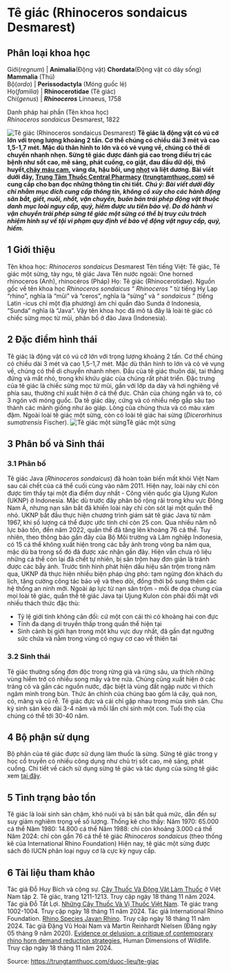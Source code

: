 # Tê giác (Rhinoceros sondaicus Desmarest)

Phân loại khoa học  
---  
Giới(_regnum_) |  **Animalia**(Động vật) **Chordata**(Động vật có dây sống) **Mammalia** (Thú)  
Bộ(_ordo_) | **Perissodactyla** (Móng guốc lẻ)  
Họ(_familia_) | **Rhinocerotidae** (Tê giác)  
Chi(_genus_) | _**Rhinoceros**_ Linnaeus, 1758  
  
Danh pháp hai phần (Tên khoa học)  
_Rhinoceros sondaicus_ Desmarest, 1822  
  
![Tê giác \(Rhinoceros sondaicus Desmarest\)](https://trungtamthuoc.com/images/others/te-giac-3-1285.jpg)
**Tê giác là động vật có vú cỡ lớn với trọng lượng khoảng 2 tấn. Cơ thể chúng có chiều dài 3 mét và cao 1,5-1,7 mét. Mặc dù thân hình to lớn và có vẻ vụng về, chúng có thể di chuyển nhanh nhẹn. Sừng tê giác được đánh giá cao trong điều trị các bệnh như sốt cao, mê sảng, phát cuồng, co giật, đau đầu dữ dội, thổ huyết,[chảy máu cam](https://trungtamthuoc.com/bai-viet/chay-mau-cam-nguyen-nhan-dieu-tri-va-phong-ngua "chảy máu cam"), vàng da, hậu bối, ung [nhọt](https://trungtamthuoc.com/bai-viet/nhot "nhọt") và liệt dương. Bài viết dưới đây, [Trung Tâm Thuốc Central Pharmacy](https://trungtamthuoc.com/ "Trung Tâm Thuốc Central Pharmacy") ([trungtamthuoc.com](https://trungtamthuoc.com/ "trungtamthuoc.com")) sẽ cung cấp cho bạn đọc những thông tin chi tiết.**
**_Chú ý: Bài viết dưới đây chỉ nhằm mục đích cung cấp thông tin, không cổ xúy cho các hành động săn bắt, giết, nuôi, nhốt, vận chuyển, buôn bán trái phép động vật thuộc danh mục loài nguy cấp, quý, hiếm được ưu tiên bảo vệ. Do đó hành vi vận chuyển trái phép sừng tê giác một sừng có thể bị truy cứu trách nhiệm hình sự về tội vi phạm quy định về bảo vệ động vật nguy cấp, quý, hiếm._**
##  1 Giới thiệu
Tên khoa học: _Rhinoceros sondaicus_ Desmarest
Tên tiếng Việt: Tê giác, Tê giác một sừng, tày ngu, tê giác Java
Tên nước ngoài: One horned rhinoceros (Anh), rhinocéros (Pháp)
Họ: Tê giác (Rhinocerotidae).
Nguồn gốc về tên khoa học _Rhinoceros sondaicus_
“ _Rhinoceros_ ” từ tiếng Hy Lạp “rhino”, nghĩa là “mũi” và “ceros”, nghĩa là “sừng” và “ _sondaicus_ ” (tiếng Latin -icus chỉ một địa phương) ám chỉ quần đảo Sunda ở Indonesia, “Sunda” nghĩa là “Java”. 
Vậy tên khoa học đã mô tả đây là loài tê giác có chiếc sừng mọc từ mũi, phân bố ở đảo Java (Indonesia).
##  2 Đặc điểm hình thái 
Tê giác là động vật có vú cỡ lớn với trọng lượng khoảng 2 tấn. Cơ thể chúng có chiều dài 3 mét và cao 1,5-1,7 mét. Mặc dù thân hình to lớn và có vẻ vụng về, chúng có thể di chuyển nhanh nhẹn. Đầu của tê giác thuôn dài, tai thẳng đứng và mắt nhỏ, trong khi khứu giác của chúng rất phát triển. Đặc trưng của tê giác là chiếc sừng mọc từ mũi, gắn với lớp da dày và hơi nghiêng về phía sau, thường chỉ xuất hiện ở cá thể đực. Chân của chúng ngắn và to, có 3 ngón với móng guốc. Da tê giác dày, cứng và có nhiều nếp gấp sâu tạo thành các mảnh giống như áo giáp. Lông của chúng thưa và có màu xám đậm.
Ngoài loài tê giác một sừng, còn có loài tê giác hai sừng (_Dicerorhinus sumatrensis_ Fischer).
![Tê giác một sừng](https://trungtamthuoc.com/images/item/te-giac-1-0-0.jpg)Tê giác một sừng
##  3 Phân bố và Sinh thái 
### 3.1 Phân bố
Tê giác Java (_Rhinoceros sondaicus_) đã hoàn toàn biến mất khỏi Việt Nam sau cái chết của cá thể cuối cùng vào năm 2011. Hiện nay, loài này chỉ còn được tìm thấy tại một địa điểm duy nhất - Công viên quốc gia Ujung Kulon (UKNP) ở Indonesia. Mặc dù trước đây phân bố rộng rãi trong khu vực Đông Nam Á, nhưng nạn săn bắt đã khiến loài này chỉ còn sót lại một quần thể nhỏ.
UKNP bắt đầu thực hiện chương trình giám sát tê giác Java từ năm 1967, khi số lượng cá thể được ước tính chỉ còn 25 con. Qua nhiều năm nỗ lực bảo tồn, đến năm 2022, quần thể đã tăng lên khoảng 76 cá thể. Tuy nhiên, theo thông báo gần đây của Bộ Môi trường và Lâm nghiệp Indonesia, có 15 cá thể không xuất hiện trong các bẫy ảnh trong vòng ba năm qua, mặc dù ba trong số đó đã được xác nhận gần đây. Hiện vẫn chưa rõ liệu những cá thể còn lại đã chết tự nhiên, bị săn trộm hay đơn giản là tránh được các bẫy ảnh.
Trước tình hình phát hiện dấu hiệu săn trộm trong năm qua, UKNP đã thực hiện nhiều biện pháp ứng phó: tạm ngừng đón khách du lịch, tăng cường công tác bảo vệ và theo dõi, đồng thời bổ sung thêm các hệ thống an ninh mới.
Ngoài áp lực từ nạn săn trộm - mối đe dọa chung của mọi loài tê giác, quần thể tê giác Java tại Ujung Kulon còn phải đối mặt với nhiều thách thức đặc thù:
  * Tỷ lệ giới tính không cân đối: cứ một con cái thì có khoảng hai con đực
  * Tính đa dạng di truyền thấp trong quần thể hiện tại
  * Sinh cảnh bị giới hạn trong một khu vực duy nhất, đã gần đạt ngưỡng sức chứa và nằm trong vùng có nguy cơ cao về thiên tai


### 3.2 Sinh thái
Tê giác thường sống đơn độc trong rừng già và rừng sâu, ưa thích những vùng hiểm trở có nhiều song mây và tre nứa. Chúng cũng xuất hiện ở các trảng cỏ và gần các nguồn nước, đặc biệt là vùng đất ngập nước vì thích ngâm mình trong bùn. Thức ăn chính của chúng bao gồm lá cây, quả non, cỏ, măng và củ rễ. Tê giác đực và cái chỉ gặp nhau trong mùa sinh sản. Chu kỳ sinh sản kéo dài 3-4 năm và mỗi lần chỉ sinh một con. Tuổi thọ của chúng có thể tới 30-40 năm.
##  4 Bộ phận sử dụng 
Bộ phận của tê giác được sử dụng làm thuốc là sừng. Sừng tê giác trong y học cổ truyền có nhiều công dụng như chủ trị sốt cao, mê sảng, phát cuồng. Chi tiết về cách sử dụng sừng tê giác và tác dụng của sừng tê giác xem [tại đây](https://trungtamthuoc.com/duoc-lieu/sung-te-giac).
##  5 Tình trạng bảo tồn
Tê giác là loài sinh sản chậm, khó nuôi và bị săn bắt quá mức, dẫn đến sự suy giảm nghiêm trọng về số lượng. Thống kê cho thấy:
Năm 1970: 65.000 cá thể
Năm 1980: 14.800 cá thể
Năm 1988: chỉ còn khoảng 3.000 cá thể
Năm 2024: chỉ còn gần 76 cá thể tê giác _Rhinoceros sondaicus_ (theo thống kê của International Rhino Foundation)
Hiện nay, tê giác một sừng được sách đỏ IUCN phân loại nguy cơ là cực kỳ nguy cấp. 
##  6 Tài liệu tham khảo
Tác giả Đỗ Huy Bích và cộng sự. [Cây Thuốc Và Động Vật Làm Thuốc](https://trungtamthuoc.com/bai-viet/doc-online-va-tai-mien-phi-pdf-sach-cay-thuoc-va-dong-vat-lam-thuoc-o-viet-nam "Cây Thuốc Và Động Vật Làm Thuốc") ở Việt Nam tập 2. Tê giác, trang 1211-1213. Truy cập ngày 18 tháng 11 năm 2024.
Tác giả Đỗ Tất Lợi. [Những Cây Thuốc Và Vị Thuốc Việt Nam](https://trungtamthuoc.com/duoc-lieu "Những Cây Thuốc Và Vị Thuốc Việt Nam"). Tê giác trang 1002-1004. Truy cập ngày 18 tháng 11 năm 2024.
Tác giả International Rhino Foundation. [Rhino Species Javan Rhino](https://rhinos.org/about-rhinos/rhino-species/javan-rhino/). Truy cập ngày 18 tháng 11 năm 2024. 
Tác giả Đặng Vũ Hoài Nam và Martin Reinhardt Nielsen (Đăng ngày 05 tháng 9 năm 2020). [Evidence or delusion: a critique of contemporary rhino horn demand reduction strategies](https://doi.org/10.1080/10871209.2020.1818896), Human Dimensions of Wildlife. Truy cập ngày 18 tháng 11 năm 2024.


Source: https://trungtamthuoc.com/duoc-lieu/te-giac